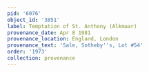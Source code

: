 ```yaml
---
pid: '6076'
object_id: '3851'
label: Temptation of St. Anthony (Alkmaar)
provenance_date: Apr 8 1981
provenance_location: England, London
provenance_text: 'Sale, Sotheby''s, Lot #54'
order: '1973'
collection: provenance
---
```

